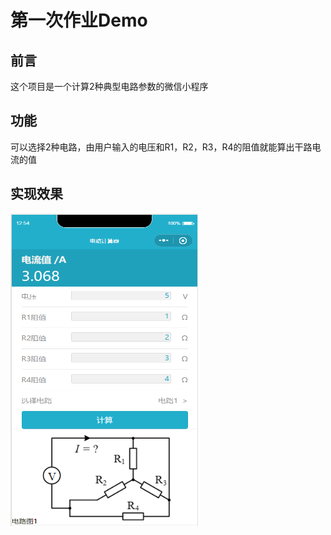 第一次作业Demo 
=====================
## 前言
这个项目是一个计算2种典型电路参数的微信小程序
## 功能
可以选择2种电路，由用户输入的电压和R1，R2，R3，R4的阻值就能算出干路电流的值
## 实现效果
<img src = "https://github.com/Bluepepsis/image/blob/master/circuit_calculator_e.png" width="300" height="500" >
